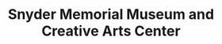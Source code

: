 ---
layout: repo
title: "Snyder Memorial Museum and Creative Arts Center "
id: 24786
permalink: repos/24786/
---